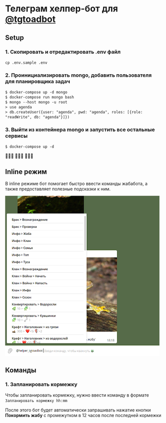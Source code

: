 # Телеграм хелпер-бот для [@tgtoadbot](https://t.me/tgtoadbot)

## Setup
### 1. Скопировать и отредактировать .env файл
```
cp .env.sample .env
```
### 2. Проинициализировать mongo, добавить пользователя для планировщика задач
```
$ docker-compose up -d mongo
$ docker-compose run mongo bash
$ mongo --host mongo -u root
> use agenda
> db.createUser({user: "agenda", pwd: "agenda", roles: [{role: "readWrite", db: "agenda"}]})
```
### 3. Выйти из контейнера mongo и запустить все остальные сервисы
```
$ docker-compose up -d
```

🐸🐸🐸
🐸🐸🐸
🐸🐸🐸

## Inline режим
В inline режиме бот помогает быстро ввести команды жабабота, а также предоставляет полезные подсказки к ним.

![Inline Mod](./assets/inline.png)

## Команды
### 1. Запланировать кормежку
Чтобы запланировать кормежку, нужно ввести команду в формате
`Запланировать кормежку hh:mm`

После этого бот будет автоматически запрашивать нажатие кнопки **Покормить жабу** с промежутком в 12 часов после последней кормежки
